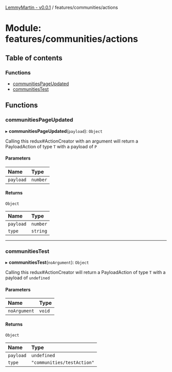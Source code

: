 [LemmyMartin - v0.0.1](../README.md) / features/communities/actions

# Module: features/communities/actions

## Table of contents

### Functions

- [communitiesPageUpdated](features_communities_actions.md#communitiespageupdated)
- [communitiesTest](features_communities_actions.md#communitiestest)

## Functions

### communitiesPageUpdated

▸ **communitiesPageUpdated**(`payload`): `Object`

Calling this redux#ActionCreator with an argument will
return a PayloadAction of type `T` with a payload of `P`

#### Parameters

| Name | Type |
| :------ | :------ |
| `payload` | `number` |

#### Returns

`Object`

| Name | Type |
| :------ | :------ |
| `payload` | `number` |
| `type` | `string` |

___

### communitiesTest

▸ **communitiesTest**(`noArgument`): `Object`

Calling this redux#ActionCreator will
return a PayloadAction of type `T` with a payload of `undefined`

#### Parameters

| Name | Type |
| :------ | :------ |
| `noArgument` | `void` |

#### Returns

`Object`

| Name | Type |
| :------ | :------ |
| `payload` | `undefined` |
| `type` | ``"communities/testAction"`` |
